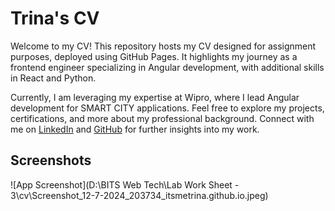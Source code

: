 
# Trina's CV

Welcome to my CV! This repository hosts my CV designed for assignment purposes, deployed using GitHub Pages. It highlights my journey as a frontend engineer specializing in Angular development, with additional skills in React and Python.

Currently, I am leveraging my expertise at Wipro, where I lead Angular development for SMART CITY applications. Feel free to explore my projects, certifications, and more about my professional background. Connect with me on [LinkedIn](https://www.linkedin.com/in/trina-sikdar/) and [GitHub](https://github.com/itsmetrina/) for further insights into my work.


## Screenshots

![App Screenshot](D:\BITS Web Tech\Lab Work Sheet - 3\cv\Screenshot_12-7-2024_203734_itsmetrina.github.io.jpeg)

